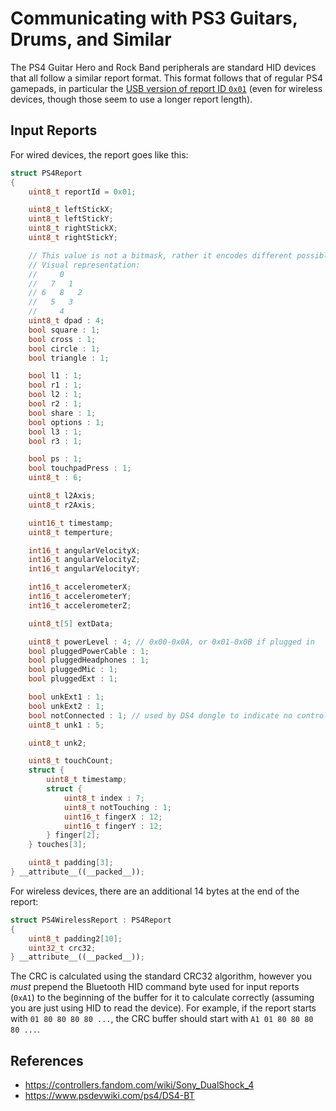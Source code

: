 # Communicating with PS3 Guitars, Drums, and Similar

The PS4 Guitar Hero and Rock Band peripherals are standard HID devices that all follow a similar report format. This format follows that of regular PS4 gamepads, in particular the [USB version of report ID `0x01`](https://controllers.fandom.com/wiki/Sony_DualShock_4#HID_Report_0x01_Input_USB/Dongle) (even for wireless devices, though those seem to use a longer report length).

## Input Reports

For wired devices, the report goes like this:

```cpp
struct PS4Report
{
    uint8_t reportId = 0x01;

    uint8_t leftStickX;
    uint8_t leftStickY;
    uint8_t rightStickX;
    uint8_t rightStickY;

    // This value is not a bitmask, rather it encodes different possible states as individual numbers.
    // Visual representation:
    //     0
    //   7   1
    // 6   8   2
    //   5   3
    //     4
    uint8_t dpad : 4;
    bool square : 1;
    bool cross : 1;
    bool circle : 1;
    bool triangle : 1;

    bool l1 : 1;
    bool r1 : 1;
    bool l2 : 1;
    bool r2 : 1;
    bool share : 1;
    bool options : 1;
    bool l3 : 1;
    bool r3 : 1;

    bool ps : 1;
    bool touchpadPress : 1;
    uint8_t : 6;

    uint8_t l2Axis;
    uint8_t r2Axis;

    uint16_t timestamp;
    uint8_t temperture;

    int16_t angularVelocityX;
    int16_t angularVelocityZ;
    int16_t angularVelocityY;

    int16_t accelerometerX;
    int16_t accelerometerY;
    int16_t accelerometerZ;

    uint8_t[5] extData;

    uint8_t powerLevel : 4; // 0x00-0x0A, or 0x01-0x0B if plugged in
    bool pluggedPowerCable : 1;
    bool pluggedHeadphones : 1;
    bool pluggedMic : 1;
    bool pluggedExt : 1;

    bool unkExt1 : 1;
    bool unkExt2 : 1;
    bool notConnected : 1; // used by DS4 dongle to indicate no controller
    uint8_t unk1 : 5;

    uint8_t unk2;

    uint8_t touchCount;
    struct {
        uint8_t timestamp;
        struct {
            uint8_t index : 7;
            uint8_t notTouching : 1;
            uint16_t fingerX : 12;
            uint16_t fingerY : 12;
        } finger[2];
    } touches[3];

    uint8_t padding[3];
} __attribute__((__packed__));
```

For wireless devices, there are an additional 14 bytes at the end of the report:

```cpp
struct PS4WirelessReport : PS4Report
{
    uint8_t padding2[10];
    uint32_t crc32;
} __attribute__((__packed__));
```

The CRC is calculated using the standard CRC32 algorithm, however you *must* prepend the Bluetooth HID command byte used for input reports (`0xA1`) to the beginning of the buffer for it to calculate correctly (assuming you are just using HID to read the device). For example, if the report starts with `01 80 80 80 80 ...`, the CRC buffer should start with `A1 01 80 80 80 80 ...`.

## References

- https://controllers.fandom.com/wiki/Sony_DualShock_4
- https://www.psdevwiki.com/ps4/DS4-BT
